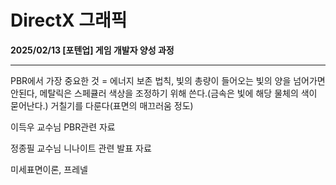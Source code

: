 # DirectX 그래픽

**2025/02/13 [포텐업] 게임 개발자 양성 과정**

---

PBR에서 가장 중요한 것 = 에너지 보존 법칙, 빛의 총량이 들어오는 빛의 양을 넘어가면 안된다, 메탈릭은 스페큘러 색상을 조정하기 위해 쓴다.(금속은 빛에 해당 물체의 색이 묻어난다.) 거칠기를 다룬다(표면의 매끄러움 정도)

이득우 교수님 PBR관련 자료

정종필 교수님 니나이트 관련 발표 자료

미세표면이론, 프레넬

